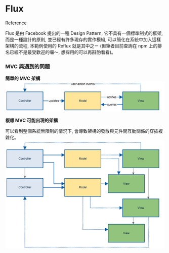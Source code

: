# Flux

[Reference](https://dotblogs.com.tw/blackie1019/2015/04/14/151049)

Flux 是由 Facebook 提出的一種 Design Pattern, 它不具有一個標準制式的框架, 而是一種設計的原則, 並已經有許多現存的實作模組, 可以簡化在系統中加入這樣架構的流程, 本範例使用的 Reflux 就是其中之ㄧ (但筆者目前查詢在 npm 上的排名已經不是最受歡迎的囉～, 想採用的可以再斟酌看看)。

### MVC 與遇到的問題
**簡單的 MVC 架構**
![](mvc-simple.png)

**複雜 MVC 可能出現的架構**

可以看到整個系統無限制的情況下, 會導致架構的發散與元件間互動關係的穿插複雜化。
![](mvc-complex.png)